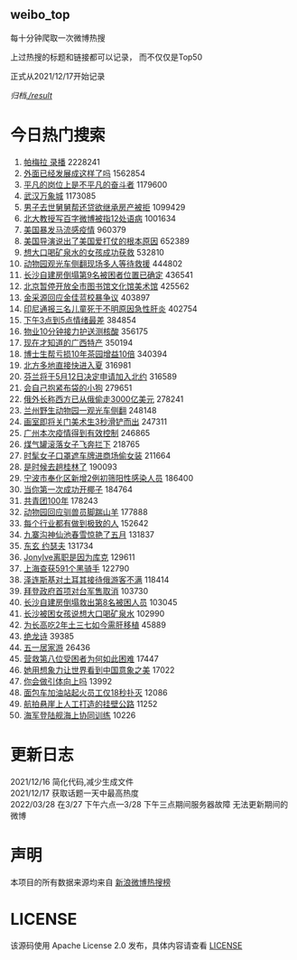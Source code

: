 weibo_top  
---
每十分钟爬取一次微博热搜  

上过热搜的标题和链接都可以记录， 而不仅仅是Top50

正式从2021/12/17开始记录  

*归档[./result](./result/)*

# 今日热门搜索  
1. [帕梅拉 录播](https://s.weibo.com//weibo?q=%E5%B8%95%E6%A2%85%E6%8B%89%20%E5%BD%95%E6%92%AD&Refer=top) 2228241
2. [外面已经发展成这样了吗](https://s.weibo.com//weibo?q=%23%E5%A4%96%E9%9D%A2%E5%B7%B2%E7%BB%8F%E5%8F%91%E5%B1%95%E6%88%90%E8%BF%99%E6%A0%B7%E4%BA%86%E5%90%97%23&Refer=top) 1562854
3. [平凡的岗位上是不平凡的奋斗者](https://s.weibo.com//weibo?q=%23%E5%B9%B3%E5%87%A1%E7%9A%84%E5%B2%97%E4%BD%8D%E4%B8%8A%E6%98%AF%E4%B8%8D%E5%B9%B3%E5%87%A1%E7%9A%84%E5%A5%8B%E6%96%97%E8%80%85%23&Refer=top) 1179600
4. [武汉万象城](https://s.weibo.com//weibo?q=%E6%AD%A6%E6%B1%89%E4%B8%87%E8%B1%A1%E5%9F%8E&Refer=top) 1173085
5. [男子去世舅舅帮还贷欲继承房产被拒](https://s.weibo.com//weibo?q=%23%E7%94%B7%E5%AD%90%E5%8E%BB%E4%B8%96%E8%88%85%E8%88%85%E5%B8%AE%E8%BF%98%E8%B4%B7%E6%AC%B2%E7%BB%A7%E6%89%BF%E6%88%BF%E4%BA%A7%E8%A2%AB%E6%8B%92%23&Refer=top) 1099429
6. [北大教授写百字微博被指12处语病](https://s.weibo.com//weibo?q=%23%E5%8C%97%E5%A4%A7%E6%95%99%E6%8E%88%E5%86%99%E7%99%BE%E5%AD%97%E5%BE%AE%E5%8D%9A%E8%A2%AB%E6%8C%8712%E5%A4%84%E8%AF%AD%E7%97%85%23&Refer=top) 1001634
7. [美国暴发马流感疫情](https://s.weibo.com//weibo?q=%23%E7%BE%8E%E5%9B%BD%E6%9A%B4%E5%8F%91%E9%A9%AC%E6%B5%81%E6%84%9F%E7%96%AB%E6%83%85%23&Refer=top) 960379
8. [美国导演说出了美国爱打仗的根本原因](https://s.weibo.com//weibo?q=%23%E7%BE%8E%E5%9B%BD%E5%AF%BC%E6%BC%94%E8%AF%B4%E5%87%BA%E4%BA%86%E7%BE%8E%E5%9B%BD%E7%88%B1%E6%89%93%E4%BB%97%E7%9A%84%E6%A0%B9%E6%9C%AC%E5%8E%9F%E5%9B%A0%23&Refer=top) 652389
9. [想大口喝矿泉水的女孩成功获救](https://s.weibo.com//weibo?q=%23%E6%83%B3%E5%A4%A7%E5%8F%A3%E5%96%9D%E7%9F%BF%E6%B3%89%E6%B0%B4%E7%9A%84%E5%A5%B3%E5%AD%A9%E6%88%90%E5%8A%9F%E8%8E%B7%E6%95%91%23&Refer=top) 532810
10. [动物园观光车侧翻现场多人等待救援](https://s.weibo.com//weibo?q=%23%E5%8A%A8%E7%89%A9%E5%9B%AD%E8%A7%82%E5%85%89%E8%BD%A6%E4%BE%A7%E7%BF%BB%E7%8E%B0%E5%9C%BA%E5%A4%9A%E4%BA%BA%E7%AD%89%E5%BE%85%E6%95%91%E6%8F%B4%23&Refer=top) 444802
11. [长沙自建房倒塌第9名被困者位置已确定](https://s.weibo.com//weibo?q=%23%E9%95%BF%E6%B2%99%E8%87%AA%E5%BB%BA%E6%88%BF%E5%80%92%E5%A1%8C%E7%AC%AC9%E5%90%8D%E8%A2%AB%E5%9B%B0%E8%80%85%E4%BD%8D%E7%BD%AE%E5%B7%B2%E7%A1%AE%E5%AE%9A%23&Refer=top) 436541
12. [北京暂停开放全市图书馆文化馆美术馆](https://s.weibo.com//weibo?q=%23%E5%8C%97%E4%BA%AC%E6%9A%82%E5%81%9C%E5%BC%80%E6%94%BE%E5%85%A8%E5%B8%82%E5%9B%BE%E4%B9%A6%E9%A6%86%E6%96%87%E5%8C%96%E9%A6%86%E7%BE%8E%E6%9C%AF%E9%A6%86%23&Refer=top) 425562
13. [金采源回应金佳蓝校暴争议](https://s.weibo.com//weibo?q=%23%E9%87%91%E9%87%87%E6%BA%90%E5%9B%9E%E5%BA%94%E9%87%91%E4%BD%B3%E8%93%9D%E6%A0%A1%E6%9A%B4%E4%BA%89%E8%AE%AE%23&Refer=top) 403897
14. [印尼通报三名儿童死于不明原因急性肝炎](https://s.weibo.com//weibo?q=%23%E5%8D%B0%E5%B0%BC%E9%80%9A%E6%8A%A5%E4%B8%89%E5%90%8D%E5%84%BF%E7%AB%A5%E6%AD%BB%E4%BA%8E%E4%B8%8D%E6%98%8E%E5%8E%9F%E5%9B%A0%E6%80%A5%E6%80%A7%E8%82%9D%E7%82%8E%23&Refer=top) 402754
15. [下午3点到5点情绪最差](https://s.weibo.com//weibo?q=%23%E4%B8%8B%E5%8D%883%E7%82%B9%E5%88%B05%E7%82%B9%E6%83%85%E7%BB%AA%E6%9C%80%E5%B7%AE%23&Refer=top) 384854
16. [物业10分钟接力护送测核酸](https://s.weibo.com//weibo?q=%23%E7%89%A9%E4%B8%9A10%E5%88%86%E9%92%9F%E6%8E%A5%E5%8A%9B%E6%8A%A4%E9%80%81%E6%B5%8B%E6%A0%B8%E9%85%B8%23&Refer=top) 356175
17. [现在才知道的广西特产](https://s.weibo.com//weibo?q=%23%E7%8E%B0%E5%9C%A8%E6%89%8D%E7%9F%A5%E9%81%93%E7%9A%84%E5%B9%BF%E8%A5%BF%E7%89%B9%E4%BA%A7%23&Refer=top) 350194
18. [博士生帮亏损10年茶园增益10倍](https://s.weibo.com//weibo?q=%23%E5%8D%9A%E5%A3%AB%E7%94%9F%E5%B8%AE%E4%BA%8F%E6%8D%9F10%E5%B9%B4%E8%8C%B6%E5%9B%AD%E5%A2%9E%E7%9B%8A10%E5%80%8D%23&Refer=top) 340394
19. [北方多地直接快进入夏](https://s.weibo.com//weibo?q=%23%E5%8C%97%E6%96%B9%E5%A4%9A%E5%9C%B0%E7%9B%B4%E6%8E%A5%E5%BF%AB%E8%BF%9B%E5%85%A5%E5%A4%8F%23&Refer=top) 316981
20. [芬兰将于5月12日决定申请加入北约](https://s.weibo.com//weibo?q=%23%E8%8A%AC%E5%85%B0%E5%B0%86%E4%BA%8E5%E6%9C%8812%E6%97%A5%E5%86%B3%E5%AE%9A%E7%94%B3%E8%AF%B7%E5%8A%A0%E5%85%A5%E5%8C%97%E7%BA%A6%23&Refer=top) 316589
21. [会自己抱紧布袋的小狗](https://s.weibo.com//weibo?q=%23%E4%BC%9A%E8%87%AA%E5%B7%B1%E6%8A%B1%E7%B4%A7%E5%B8%83%E8%A2%8B%E7%9A%84%E5%B0%8F%E7%8B%97%23&Refer=top) 279651
22. [俄外长称西方已从俄偷走3000亿美元](https://s.weibo.com//weibo?q=%23%E4%BF%84%E5%A4%96%E9%95%BF%E7%A7%B0%E8%A5%BF%E6%96%B9%E5%B7%B2%E4%BB%8E%E4%BF%84%E5%81%B7%E8%B5%B03000%E4%BA%BF%E7%BE%8E%E5%85%83%23&Refer=top) 278241
23. [兰州野生动物园一观光车侧翻](https://s.weibo.com//weibo?q=%23%E5%85%B0%E5%B7%9E%E9%87%8E%E7%94%9F%E5%8A%A8%E7%89%A9%E5%9B%AD%E4%B8%80%E8%A7%82%E5%85%89%E8%BD%A6%E4%BE%A7%E7%BF%BB%23&Refer=top) 248148
24. [画室即将关门美术生3秒滑铲而出](https://s.weibo.com//weibo?q=%23%E7%94%BB%E5%AE%A4%E5%8D%B3%E5%B0%86%E5%85%B3%E9%97%A8%E7%BE%8E%E6%9C%AF%E7%94%9F3%E7%A7%92%E6%BB%91%E9%93%B2%E8%80%8C%E5%87%BA%23&Refer=top) 247311
25. [广州本次疫情得到有效控制](https://s.weibo.com//weibo?q=%23%E5%B9%BF%E5%B7%9E%E6%9C%AC%E6%AC%A1%E7%96%AB%E6%83%85%E5%BE%97%E5%88%B0%E6%9C%89%E6%95%88%E6%8E%A7%E5%88%B6%23&Refer=top) 246865
26. [煤气罐滚落女子飞奔拦下](https://s.weibo.com//weibo?q=%23%E7%85%A4%E6%B0%94%E7%BD%90%E6%BB%9A%E8%90%BD%E5%A5%B3%E5%AD%90%E9%A3%9E%E5%A5%94%E6%8B%A6%E4%B8%8B%23&Refer=top) 218765
27. [时髦女子口罩遮车牌进商场偷女装](https://s.weibo.com//weibo?q=%23%E6%97%B6%E9%AB%A6%E5%A5%B3%E5%AD%90%E5%8F%A3%E7%BD%A9%E9%81%AE%E8%BD%A6%E7%89%8C%E8%BF%9B%E5%95%86%E5%9C%BA%E5%81%B7%E5%A5%B3%E8%A3%85%23&Refer=top) 211664
28. [是时候去趟桂林了](https://s.weibo.com//weibo?q=%23%E6%98%AF%E6%97%B6%E5%80%99%E5%8E%BB%E8%B6%9F%E6%A1%82%E6%9E%97%E4%BA%86%23&Refer=top) 190093
29. [宁波市奉化区新增2例初筛阳性感染人员](https://s.weibo.com//weibo?q=%E5%AE%81%E6%B3%A2%E5%B8%82%E5%A5%89%E5%8C%96%E5%8C%BA%E6%96%B0%E5%A2%9E2%E4%BE%8B%E5%88%9D%E7%AD%9B%E9%98%B3%E6%80%A7%E6%84%9F%E6%9F%93%E4%BA%BA%E5%91%98&Refer=top) 186400
30. [当你第一次成功开椰子](https://s.weibo.com//weibo?q=%23%E5%BD%93%E4%BD%A0%E7%AC%AC%E4%B8%80%E6%AC%A1%E6%88%90%E5%8A%9F%E5%BC%80%E6%A4%B0%E5%AD%90%23&Refer=top) 184764
31. [共青团100年](https://s.weibo.com//weibo?q=%23%E5%85%B1%E9%9D%92%E5%9B%A2100%E5%B9%B4%23&Refer=top) 178243
32. [动物园回应驯兽员脚踹山羊](https://s.weibo.com//weibo?q=%23%E5%8A%A8%E7%89%A9%E5%9B%AD%E5%9B%9E%E5%BA%94%E9%A9%AF%E5%85%BD%E5%91%98%E8%84%9A%E8%B8%B9%E5%B1%B1%E7%BE%8A%23&Refer=top) 177888
33. [每个行业都有做到极致的人](https://s.weibo.com//weibo?q=%23%E6%AF%8F%E4%B8%AA%E8%A1%8C%E4%B8%9A%E9%83%BD%E6%9C%89%E5%81%9A%E5%88%B0%E6%9E%81%E8%87%B4%E7%9A%84%E4%BA%BA%23&Refer=top) 152642
34. [九寨沟神仙池春雪惊艳了五月](https://s.weibo.com//weibo?q=%23%E4%B9%9D%E5%AF%A8%E6%B2%9F%E7%A5%9E%E4%BB%99%E6%B1%A0%E6%98%A5%E9%9B%AA%E6%83%8A%E8%89%B3%E4%BA%86%E4%BA%94%E6%9C%88%23&Refer=top) 131837
35. [东玄 约瑟夫](https://s.weibo.com//weibo?q=%E4%B8%9C%E7%8E%84%20%E7%BA%A6%E7%91%9F%E5%A4%AB&Refer=top) 131734
36. [JonyIve离职是因为库克](https://s.weibo.com//weibo?q=%23JonyIve%E7%A6%BB%E8%81%8C%E6%98%AF%E5%9B%A0%E4%B8%BA%E5%BA%93%E5%85%8B%23&Refer=top) 129611
37. [上海查获591个黑骑手](https://s.weibo.com//weibo?q=%23%E4%B8%8A%E6%B5%B7%E6%9F%A5%E8%8E%B7591%E4%B8%AA%E9%BB%91%E9%AA%91%E6%89%8B%23&Refer=top) 122790
38. [泽连斯基对土耳其接待俄游客不满](https://s.weibo.com//weibo?q=%23%E6%B3%BD%E8%BF%9E%E6%96%AF%E5%9F%BA%E5%AF%B9%E5%9C%9F%E8%80%B3%E5%85%B6%E6%8E%A5%E5%BE%85%E4%BF%84%E6%B8%B8%E5%AE%A2%E4%B8%8D%E6%BB%A1%23&Refer=top) 118414
39. [拜登政府首项对台军售取消](https://s.weibo.com//weibo?q=%23%E6%8B%9C%E7%99%BB%E6%94%BF%E5%BA%9C%E9%A6%96%E9%A1%B9%E5%AF%B9%E5%8F%B0%E5%86%9B%E5%94%AE%E5%8F%96%E6%B6%88%23&Refer=top) 103730
40. [长沙自建房倒塌救出第8名被困人员](https://s.weibo.com//weibo?q=%23%E9%95%BF%E6%B2%99%E8%87%AA%E5%BB%BA%E6%88%BF%E5%80%92%E5%A1%8C%E6%95%91%E5%87%BA%E7%AC%AC8%E5%90%8D%E8%A2%AB%E5%9B%B0%E4%BA%BA%E5%91%98%23&Refer=top) 103045
41. [长沙被困女孩说想大口喝矿泉水](https://s.weibo.com//weibo?q=%23%E9%95%BF%E6%B2%99%E8%A2%AB%E5%9B%B0%E5%A5%B3%E5%AD%A9%E8%AF%B4%E6%83%B3%E5%A4%A7%E5%8F%A3%E5%96%9D%E7%9F%BF%E6%B3%89%E6%B0%B4%23&Refer=top) 102990
42. [为长高吃2年土三七如今需肝移植](https://s.weibo.com//weibo?q=%23%E4%B8%BA%E9%95%BF%E9%AB%98%E5%90%832%E5%B9%B4%E5%9C%9F%E4%B8%89%E4%B8%83%E5%A6%82%E4%BB%8A%E9%9C%80%E8%82%9D%E7%A7%BB%E6%A4%8D%23&Refer=top) 45889
43. [绝龙诗](https://s.weibo.com//weibo?q=%E7%BB%9D%E9%BE%99%E8%AF%97&Refer=top) 39385
44. [五一居家游](https://s.weibo.com//weibo?q=%E4%BA%94%E4%B8%80%E5%B1%85%E5%AE%B6%E6%B8%B8&Refer=top) 26436
45. [营救第八位受困者为何如此困难](https://s.weibo.com//weibo?q=%23%E8%90%A5%E6%95%91%E7%AC%AC%E5%85%AB%E4%BD%8D%E5%8F%97%E5%9B%B0%E8%80%85%E4%B8%BA%E4%BD%95%E5%A6%82%E6%AD%A4%E5%9B%B0%E9%9A%BE%23&Refer=top) 17447
46. [她用想象力让世界看到中国意象之美](https://s.weibo.com//weibo?q=%23%E5%A5%B9%E7%94%A8%E6%83%B3%E8%B1%A1%E5%8A%9B%E8%AE%A9%E4%B8%96%E7%95%8C%E7%9C%8B%E5%88%B0%E4%B8%AD%E5%9B%BD%E6%84%8F%E8%B1%A1%E4%B9%8B%E7%BE%8E%23&Refer=top) 17022
47. [你会做引体向上吗](https://s.weibo.com//weibo?q=%23%E4%BD%A0%E4%BC%9A%E5%81%9A%E5%BC%95%E4%BD%93%E5%90%91%E4%B8%8A%E5%90%97%23&Refer=top) 13992
48. [面包车加油站起火员工仅18秒扑灭](https://s.weibo.com//weibo?q=%23%E9%9D%A2%E5%8C%85%E8%BD%A6%E5%8A%A0%E6%B2%B9%E7%AB%99%E8%B5%B7%E7%81%AB%E5%91%98%E5%B7%A5%E4%BB%8518%E7%A7%92%E6%89%91%E7%81%AD%23&Refer=top) 12086
49. [航拍悬崖上人工打造的挂壁公路](https://s.weibo.com//weibo?q=%23%E8%88%AA%E6%8B%8D%E6%82%AC%E5%B4%96%E4%B8%8A%E4%BA%BA%E5%B7%A5%E6%89%93%E9%80%A0%E7%9A%84%E6%8C%82%E5%A3%81%E5%85%AC%E8%B7%AF%23&Refer=top) 11252
50. [海军登陆舰海上协同训练](https://s.weibo.com//weibo?q=%23%E6%B5%B7%E5%86%9B%E7%99%BB%E9%99%86%E8%88%B0%E6%B5%B7%E4%B8%8A%E5%8D%8F%E5%90%8C%E8%AE%AD%E7%BB%83%23&Refer=top) 10226
# 更新日志  
2021/12/16  简化代码,减少生成文件  
2021/12/17  获取话题一天中最高热度  
2022/03/28  在3/27 下午六点—3/28 下午三点期间服务器故障 无法更新期间的微博  
# 声明  
本项目的所有数据来源均来自 [新浪微博热搜榜](https://s.weibo.com/top/summary)  

# LICENSE
该源码使用 Apache License 2.0 发布，具体内容请查看 [LICENSE](./LICENSE)

